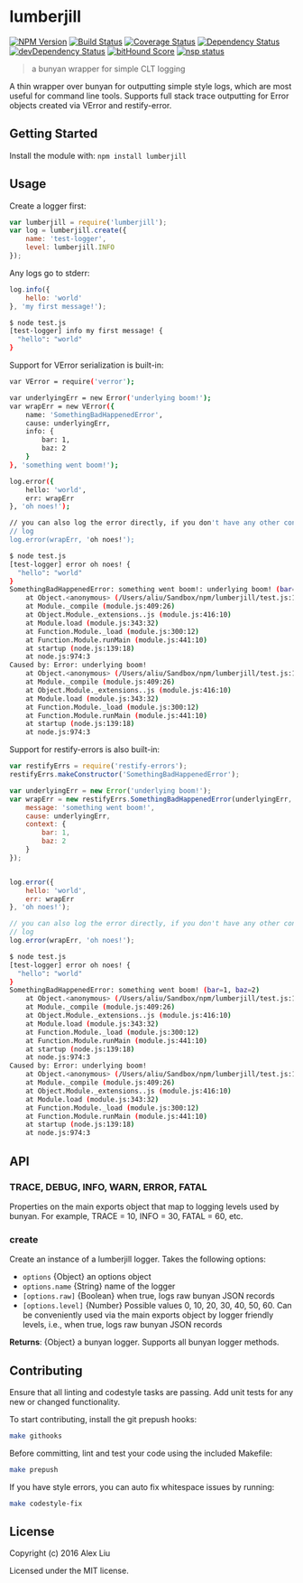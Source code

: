 # lumberjill

[![NPM Version](https://img.shields.io/npm/v/lumberjill.svg)](https://npmjs.org/package/lumberjill)
[![Build Status](https://travis-ci.org/DonutEspresso/lumberjill.svg?branch=master)](https://travis-ci.org/DonutEspresso/lumberjill)
[![Coverage Status](https://coveralls.io/repos/github/DonutEspresso/lumberjill/badge.svg?branch=master)](https://coveralls.io/github/DonutEspresso/lumberjill?branch=master)
[![Dependency Status](https://david-dm.org/DonutEspresso/lumberjill.svg)](https://david-dm.org/DonutEspresso/lumberjill)
[![devDependency Status](https://david-dm.org/DonutEspresso/lumberjill/dev-status.svg)](https://david-dm.org/DonutEspresso/lumberjill#info=devDependencies)
[![bitHound Score](https://www.bithound.io/github/DonutEspresso/lumberjill/badges/score.svg)](https://www.bithound.io/github/DonutEspresso/lumberjill/master)
[![nsp status](https://img.shields.io/badge/NSP%20status-no%20vulnerabilities-green.svg)](https://travis-ci.org/DonutEspresso/lumberjill)


> a bunyan wrapper for simple CLT logging

A thin wrapper over bunyan for outputting simple style logs, which are most
useful for command line tools. Supports full stack trace outputting for Error
objects created via VError and restify-error.

## Getting Started

Install the module with: `npm install lumberjill`

## Usage

Create a logger first:

```js
var lumberjill = require('lumberjill');
var log = lumberjill.create({
    name: 'test-logger',
    level: lumberjill.INFO
});
```

Any logs go to stderr:

```js
log.info({
    hello: 'world'
}, 'my first message!');
```

```sh
$ node test.js
[test-logger] info my first message! {
  "hello": "world"
}
```

Support for VError serialization is built-in:

```sh
var VError = require('verror');

var underlyingErr = new Error('underlying boom!');
var wrapErr = new VError({
	name: 'SomethingBadHappenedError',
	cause: underlyingErr,
	info: {
		bar: 1,
		baz: 2
	}
}, 'something went boom!');

log.error({
	hello: 'world',
	err: wrapErr
}, 'oh noes!');

// you can also log the error directly, if you don't have any other context to
// log
log.error(wrapErr, 'oh noes!');
```

```sh
$ node test.js
[test-logger] error oh noes! {
  "hello": "world"
}
SomethingBadHappenedError: something went boom!: underlying boom! (bar=1, baz=2)
    at Object.<anonymous> (/Users/aliu/Sandbox/npm/lumberjill/test.js:11:15)
    at Module._compile (module.js:409:26)
    at Object.Module._extensions..js (module.js:416:10)
    at Module.load (module.js:343:32)
    at Function.Module._load (module.js:300:12)
    at Function.Module.runMain (module.js:441:10)
    at startup (node.js:139:18)
    at node.js:974:3
Caused by: Error: underlying boom!
    at Object.<anonymous> (/Users/aliu/Sandbox/npm/lumberjill/test.js:10:21)
    at Module._compile (module.js:409:26)
    at Object.Module._extensions..js (module.js:416:10)
    at Module.load (module.js:343:32)
    at Function.Module._load (module.js:300:12)
    at Function.Module.runMain (module.js:441:10)
    at startup (node.js:139:18)
    at node.js:974:3
```

Support for restify-errors is also built-in:

```js
var restifyErrs = require('restify-errors');
restifyErrs.makeConstructor('SomethingBadHappenedError');

var underlyingErr = new Error('underlying boom!');
var wrapErr = new restifyErrs.SomethingBadHappenedError(underlyingErr, {
    message: 'something went boom!',
    cause: underlyingErr,
    context: {
        bar: 1,
        baz: 2
    }
});


log.error({
    hello: 'world',
    err: wrapErr
}, 'oh noes!');

// you can also log the error directly, if you don't have any other context to
// log
log.error(wrapErr, 'oh noes!');
```

```sh
$ node test.js
[test-logger] error oh noes! {
  "hello": "world"
}
SomethingBadHappenedError: something went boom! (bar=1, baz=2)
    at Object.<anonymous> (/Users/aliu/Sandbox/npm/lumberjill/test.js:13:15)
    at Module._compile (module.js:409:26)
    at Object.Module._extensions..js (module.js:416:10)
    at Module.load (module.js:343:32)
    at Function.Module._load (module.js:300:12)
    at Function.Module.runMain (module.js:441:10)
    at startup (node.js:139:18)
    at node.js:974:3
Caused by: Error: underlying boom!
    at Object.<anonymous> (/Users/aliu/Sandbox/npm/lumberjill/test.js:12:21)
    at Module._compile (module.js:409:26)
    at Object.Module._extensions..js (module.js:416:10)
    at Module.load (module.js:343:32)
    at Function.Module._load (module.js:300:12)
    at Function.Module.runMain (module.js:441:10)
    at startup (node.js:139:18)
    at node.js:974:3
```


## API


### TRACE, DEBUG, INFO, WARN, ERROR, FATAL
Properties on the main exports object that map to logging levels used by bunyan.
For example, TRACE = 10, INFO = 30, FATAL = 60, etc.


### create
Create an instance of a lumberjill logger. Takes the following options:

 * `options` {Object} an options object
 * `options.name` {String} name of the logger
 * `[options.raw]` {Boolean} when true, logs raw bunyan JSON records
 * `[options.level]` {Number} Possible values 0, 10, 20, 30, 40, 50, 60. Can
be conveniently used via the main exports object by logger friendly levels,
i.e., when true, logs raw bunyan JSON records

__Returns__: {Object} a bunyan logger. Supports all bunyan logger methods.


## Contributing

Ensure that all linting and codestyle tasks are passing. Add unit tests for any
new or changed functionality.

To start contributing, install the git prepush hooks:

```sh
make githooks
```

Before committing, lint and test your code using the included Makefile:
```sh
make prepush
```

If you have style errors, you can auto fix whitespace issues by running:

```sh
make codestyle-fix
```

## License

Copyright (c) 2016 Alex Liu

Licensed under the MIT license.
